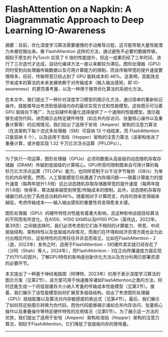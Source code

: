 # FlashAttention on a Napkin: A Diagrammatic Approach to Deep Learning IO-Awareness

摘要：目前，优化深度学习算法需要缓慢的手动推导过程，这可能导致大量性能潜力未被挖掘出来。像 FlashAttention 这样的方法，通过避免不必要的数据传输，相较于原生的 PyTorch 实现了 6 倍的性能提升，但这一成果历经了三年时间、进行了三次迭代才达成。自动化编译方法一直以来都较为滞后。图形处理器（GPU）同时受到向处理器传输数据以及可用计算能力的限制，而且传输带宽的提升速度要慢得多。目前，传输带宽已经占到了 GPU 能耗成本的 46%。这表明，高能效且节省成本的算法的未来发展依赖于对传输成本（输入输出感知，即 IO-awareness）的更完善考量，以及一种用于推导优化算法的系统化方法。

在本文中，我们提出了一种针对深度学习模型的图示化方法，通过简单的重新标记操作，就能推导出考虑到低层级内存的最优实现方式和性能模型。这些图示可沿着 GPU 层级向下推广，为比较硬件和量化选择提供了一个通用的性能模型。图示能够生成伪代码，进而揭示出特定硬件特性（如合并内存访问、张量核心操作以及重叠计算等）的应用情况。我们给出了适用于安培（Ampere）架构的注意力算法（在该架构下每个流式多处理器（SM）可容纳 13 个线程束，而 FlashAttention 只能容纳 8 个），以及适用于浩珀（Hopper）架构的注意力算法（该架构改进了重叠计算，或许能实现 1.32 千万亿次浮点运算（PFLOPs））。

---

为了执行一项运算，图形处理器（GPUs）必须将数据从高层级的动态随机存取存储器（DRAM）传输到低层级的计算核心。GPU所受的限制既来自可用计算的每秒万亿次浮点运算（TFLOPs）能力，也同样受制于以千兆字节每秒（GB/s）为单位的内存带宽。然而，人工智能模型已经遭遇了内存墙问题——随着计算能力的提升速度（每两年提升1.5倍）远比动态随机存取存储器带宽的提升速度（每两年提升1.6倍）快得多，算法越来越受到带宽/传输成本的限制。此外，动态随机存取存储器已经占到了系统总功耗的46%。随着相对于计算而言，内存的效率变得越来越低，考虑传输成本——输入输出感知的重要性将变得愈发关键。

图形处理器（GPU）的硬件特性对性能有着重大影响，且这种影响会因目标算法的不同而有所变化。在A100、H100 SXM5以及H100 PCIe（英伟达，2022年，第39页）之间做选择时，我们必须考虑到它们各不相同的计算能力、带宽、中间层级结构、架构特性以及低层级内存情况，而我们在环境和经济资源方面也会为此付出相应代价。这些特性的应用往往并非显而易见，比如在FlashAttention - 2（道，2023年）发布之时，适用于FlashAttention - 3的硬件其实就已经存在了（沙阿（Shah）等人，2024年），而FlashAttention - 3在正向传播速度方面实现了约75%的提升。了解GPU特性的影响是创新优化方法以及充分利用已部署资源的必要环节。

本文提出了一种基于神经电路图（阿博特，2023年）的用于表示深度学习算法的图示方案（见第2节），该方案可用于快速推导诸如FlashAttention之类的方法，同时还能生成一个将低层缓存大小纳入考量的传输成本性能模型（见第3节）。接着，我们展示了该性能模型如何扩展至多层级结构，给出了考虑图形处理器（GPU）层级配置以及算法对内存敏感度的表达式（见第4节）。最后，我们展示了如何将这些图示转换为伪代码，而伪代码能够揭示诸如合并内存访问、张量核心操作以及重叠操作等特定硬件特性的应用情况（见第5节）。为了展示这一方法的优势，我们提出了适用于安培（Ampere）架构和浩珀（Hopper）架构的注意力算法，相较于FlashAttention，它们降低了低层级内存的使用量。

---
